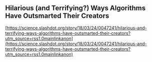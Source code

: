 ## Hilarious (and Terrifying?) Ways Algorithms Have Outsmarted Their Creators
  
  [https://science.slashdot.org/story/18/03/24/0047241/hilarious-and-terrifying-ways-algorithms-have-outsmarted-their-creators?utm_source=rss1.0mainlinkanon](https://science.slashdot.org/story/18/03/24/0047241/hilarious-and-terrifying-ways-algorithms-have-outsmarted-their-creators?utm_source=rss1.0mainlinkanon)